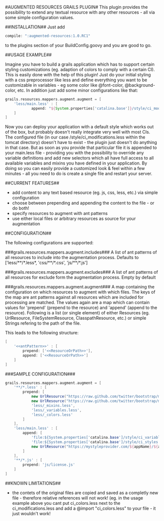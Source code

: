 #AUGMENTED RESOURCES GRAILS PLUGIN#
This plugin provides the possibility to extend any textual resource with any other resources - all via some simple configuration values.

##INSTALLATION##
Just add

```groovy
compile: ":augmented-resources:1.0.RC1"
```

to the plugins section of your BuildConfig.goovy and you are good to go.

##USAGE EXAMPLE##

Imagine you have to build a grails application which has to support certain styling customizations (eg. adaption of colors to comply with a certain CI).
This is easily done with the help of this plugin! Just do your initial styling with a css preprocessor like less and define everything you want to be customizable in variables - eg some color like @font-color, @background-color, etc.
In addition just add some minor configurations like that:

```groovy
grails.resources.mappers.augment.augment = [
	'less/main.less' : [
			append: "${System.properties['catalina.base']}/style/ci_modifications.less"
	]
]
```

Now you can deploy your application with a default style which works out of the box, but probably doesn't really integrate very well with most CIs.
The configured file (in our case /style/ci_modifications.less within the tomcat directory) doesn't have to exist - the plugin just doesn't do anything in that case.
But as soon as you provide that particular file it is appended to your main.less file - providing you with the possibility to override any variable definitions and add new selectors which all have full access to all available variables and mixins you have defined in your application.
By doing so you can easily provide a customized look & feel within a few minutes - all you need to do is create a single file and restart your server.

##CURRENT FEATURES##

* add content to any text based resource (eg. js, css, less, etc.) via simple configuration
* choose between prepending and appending the content to the file - or do both!
* specify resources to augment with ant patterns
* use either local files or arbitrary resources as source for your augmentation

##CONFIGURATION##

The following configurations are supported:

###grails.resources.mappers.augment.includes###
A list of ant patterns of all resources to include into the augmentation process. Defaults to ['less/\*\*/\*.less*, 'css/\*\*/\*.css', 'js/\*\*/\*.js']

###grails.resources.mappers.augment.excludes###
A list of ant patterns of all resources for exclude form the augmentation process. Empty by default

###grails.resources.mappers.augment.augment###
A map containing the configuration on which resources to augment with which files.
The keys of the map are ant patterns against all resources which are included for processing are matched.
The values again are a map which can contain values for 'prepend' (prepend to the resource) and 'append' (append to the resource).
Following is a list (or single element) of either Resources (eg. UrlResource, FileSystemResource, ClasspathResource, etc.) or simple Strings refering to the path of the file.

This leads to the following structure:

```groovy
[
    '<<antPattern>>' : [
        prepend: ['<<ResourceOrPath>>'],
        append: ['<<ResourceOrPath>>']
    ]
]
```


###SAMPLE CONFIGURATION###


```groovy
grails.resources.mappers.augment.augment = [
    '**/*.less' : [
        prepend: [
            new UrlResource("https://raw.github.com/twitter/bootstrap/master/less/variables.less"),
            new UrlResource("https://raw.github.com/twitter/bootstrap/master/less/mixins.less"),
            'less/_mixins.less',
            'less/_variables.less',
            'less/_colors.less'
        ]
    ],
    'less/main.less' : [
        append: [
            'file:${System.properties['catalina.base']/style/ci_variables.less',
            'file:${System.properties['catalina.base']/style/ci_styles.less',
            new UrlResource("https://mystyleprovider.com/${appName}/${appVersion}/append/main.less")
        ]
    ],
    '**/*.js' : [
        prepend: 'js/license.js'
    ]
]
```



##KNOWN LIMITATIONS##

* the contets of the original files are copied and saved as a completly new file - therefore relative references will not work! (eg. in the usage example above you cant put ci_colors.less next to the ci_modifications.less and add a @import "ci_colors.less" to your file - it just wouldn't work!
